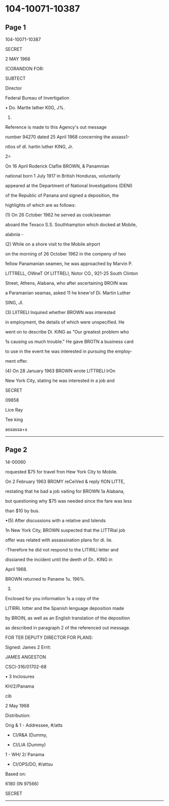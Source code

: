 # 104-10071-10387

## Page 1

104-10071-10387

SECRET

2 MAY 1968

(CORANDON FOR:

SUBTECT

Director

Federal Bureau of Invertigation

• Do. Martte lather K0G, J%.

1.

Reference is made to this Agency's out message

number 94270 dated 25 April 1968 concerning the assass1-

ntlos of dI. hartin luther KING, Jr.

2=

On 16 April Roderick Claflie BROWN, & Panamnian

national born 1 July 1917 in British Honduras, voluntarily

appeared at the Department of National Investigations (DENI)

of the Republic of Panana and signed a deposition, the

highlights of which are as follows:

(1) On 26 Cctober 1962 he served as cook/seaman

aboard the Texaco S.S. Southhampton which docked at Mobile,

alabnia -

(2) While on a shore visit to the Mobile alrport

on the morning of 26 October 1962 in the compeny of two

fellow Panamanian seamen, he was approached by Marvin P.

LITTRELL, OWneT Of LITTRELI, Notor CO., 921-25 South Clinton

Street, Athens, Alabana, who after ascertaining BROIN was

a Paramanian seamas, asked 11 he knew'of Di. Martin Luther

SING, JI.

(3) LIITRELI Inquired whether BROWN was interested

in employment, the details of which were unspecified. He

went on to describe Di. KING as "Our greatest problem who

1s causing us much trouble." He gave BROTN a business card

to use in the event he was interested in pursuing the employ-

ment offer.

(4) On 28 January 1963 BROWN wrote LITTRELI IrOn

New York City, stating he was interested in a job and

SECRET

09858

Lice Ray

Tee king

assassa+s

---

## Page 2

14-00060

roquested $75 for travel fron Hew York City to Mobile.

On 2 February 1963 BROMY reCeiVed & reply fION LITTE,

restating that he bad a job vaiting for BROWN 1a Alabana,

but questioning why $75 was needed since the fare was less

than $10 by bus.

•(5) After discussions with a relative and Islends

1n New York City, BROWN suspected that the LITTRial job

offer was related with assassination plans for di. lie.

-Therefore he did not respond to the LITIRILl letter and

dissianed the incident until the deeth of Dr.. KING in

April 1968.

BROWN returned to Paname 1u. 196%.

3.

Enclosed for you information 1s a copy of the

LITIRRi. lotter and the Spanish lenguage deposition made

by BROIN, as well as an English translation of the deposition

as described in paragraph 2 of the referenced out message.

FOR TER DEPUTY DIRECTOR FOR PLANS:

Signed: James 2 Errit:

JAMES ANGESTON

CSCI-316/01702-68

• 3 Inclosures

KH/2/Panama

cib

2 May 1968

Distribution:

Orig & 1 - Addressee, #/atts

- CI/R&A (Dummy,

- CI/LIA (Dummy)

1 - WH/ 2/ Panama

- CI/OPS/DO, #/attsu

Based on:

6180 (IN 97566)

SECRET

---

